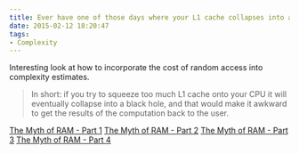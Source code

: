 ```yaml
---
title: Ever have one of those days where your L1 cache collapses into a black hole?
date: 2015-02-12 18:20:47
tags:
- Complexity
---
```

Interesting look at how to incorporate the cost of random access into complexity estimates.

> In short: if you try to squeeze too much L1 cache onto your CPU it will eventually collapse into a black hole, and that would make it awkward to get the results of the computation back to the user.

[The Myth of RAM - Part 1](http://www.ilikebigbits.com/blog/2014/4/21/the-myth-of-ram-part-i)
[The Myth of RAM - Part 2](http://www.ilikebigbits.com/blog/2014/4/28/the-myth-of-ram-part-ii)
[The Myth of RAM - Part 3](http://www.ilikebigbits.com/blog/2014/4/29/the-myth-of-ram-part-iii)
[The Myth of RAM - Part 4](http://www.ilikebigbits.com/blog/2015/2/9/the-myth-of-ram-part-iv)